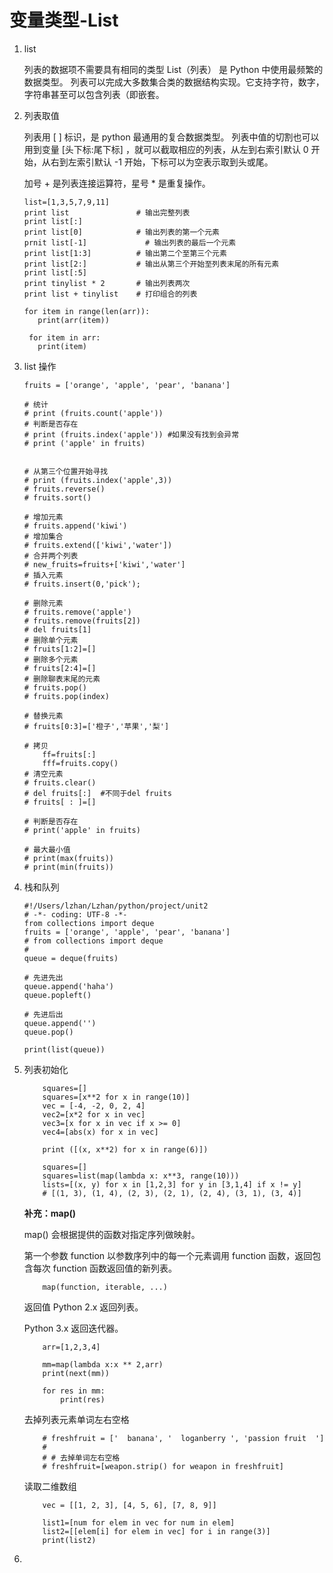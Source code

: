 # 变量类型-List
1. list


    列表的数据项不需要具有相同的类型
    List（列表） 是 Python 中使用最频繁的数据类型。
    列表可以完成大多数集合类的数据结构实现。它支持字符，数字，字符串甚至可以包含列表（即嵌套。
5. 列表取值


    列表用 [ ] 标识，是 python 最通用的复合数据类型。
    列表中值的切割也可以用到变量 [头下标:尾下标] ，就可以截取相应的列表，从左到右索引默认 0 开始，从右到左索引默认 -1 开始，下标可以为空表示取到头或尾。
    
    加号 + 是列表连接运算符，星号 * 是重复操作。
    
    ```
    list=[1,3,5,7,9,11]
    print list               # 输出完整列表
    print list[:]
    print list[0]            # 输出列表的第一个元素
    prnit list[-1]			   # 输出列表的最后一个元素
    print list[1:3]          # 输出第二个至第三个元素 
    print list[2:]           # 输出从第三个开始至列表末尾的所有元素
    print list[:5]
    print tinylist * 2       # 输出列表两次
    print list + tinylist    # 打印组合的列表
    
    for item in range(len(arr)):   
	   print(arr(item))        
	
	 for item in arr:   
	   print(item)               
    ```
2. list 操作

    ```
    fruits = ['orange', 'apple', 'pear', 'banana']

    # 统计
    # print (fruits.count('apple'))
    # 判断是否存在
    # print (fruits.index('apple')) #如果没有找到会异常
    # print ('apple' in fruits)
    
    
    # 从第三个位置开始寻找
    # print (fruits.index('apple',3))
    # fruits.reverse()
    # fruits.sort()
    
    # 增加元素
    # fruits.append('kiwi')
    # 增加集合
    # fruits.extend(['kiwi','water'])
    # 合并两个列表
    # new_fruits=fruits+['kiwi','water']
    # 插入元素
    # fruits.insert(0,'pick');
    
    # 删除元素
    # fruits.remove('apple')
    # fruits.remove(fruits[2])
    # del fruits[1]
    # 删除单个元素
    # fruits[1:2]=[]
    # 删除多个元素
    # fruits[2:4]=[]
    # 删除聊表末尾的元素
    # fruits.pop()
    # fruits.pop(index)
    
    # 替换元素
    # fruits[0:3]=['橙子','苹果','梨']
    
    # 拷贝
    	ff=fruits[:]
    	fff=fruits.copy()
    # 清空元素
    # fruits.clear()
    # del fruits[:]  #不同于del fruits
    # fruits[ : ]=[]
    
    # 判断是否存在
    # print('apple' in fruits)
    
    # 最大最小值
    # print(max(fruits))
    # print(min(fruits))    
    ```
    
3. 栈和队列
    
    ```
    #!/Users/lzhan/Lzhan/python/project/unit2
    # -*- coding: UTF-8 -*-
    from collections import deque
    fruits = ['orange', 'apple', 'pear', 'banana']
    # from collections import deque
    #
    queue = deque(fruits)
    
    # 先进先出
    queue.append('haha')
    queue.popleft()
    
    # 先进后出
    queue.append('')
    queue.pop()
    
    print(list(queue))
    ```

4. 列表初始化

    ```
        squares=[]
        squares=[x**2 for x in range(10)]
        vec = [-4, -2, 0, 2, 4]
        vec2=[x*2 for x in vec]
        vec3=[x for x in vec if x >= 0]
        vec4=[abs(x) for x in vec]
        
        print ([(x, x**2) for x in range(6)])
    ```
    
    ```
        squares=[]
        squares=list(map(lambda x: x**3, range(10)))
        lists=[(x, y) for x in [1,2,3] for y in [3,1,4] if x != y]
        # [(1, 3), (1, 4), (2, 3), (2, 1), (2, 4), (3, 1), (3, 4)]
    ```
    **补充：map()**
    
    map() 会根据提供的函数对指定序列做映射。

    第一个参数 function 以参数序列中的每一个元素调用 function 函数，返回包含每次 function 函数返回值的新列表。
    
    
    ```
        map(function, iterable, ...)
    ```
    
    返回值
    Python 2.x 返回列表。
    
    Python 3.x 返回迭代器。
    
    ```
        arr=[1,2,3,4]

        mm=map(lambda x:x ** 2,arr)
        print(next(mm))
        
        for res in mm:
            print(res)

    ```
    去掉列表元素单词左右空格
    
    
    ```
        # freshfruit = ['  banana', '  loganberry ', 'passion fruit  ']
        #
        # # 去掉单词左右空格
        # freshfruit=[weapon.strip() for weapon in freshfruit]
    ```
    
    读取二维数组
    
    ```
        vec = [[1, 2, 3], [4, 5, 6], [7, 8, 9]]

        list1=[num for elem in vec for num in elem]
        list2=[[elem[i] for elem in vec] for i in range(3)]
        print(list2)
    ```
1. 